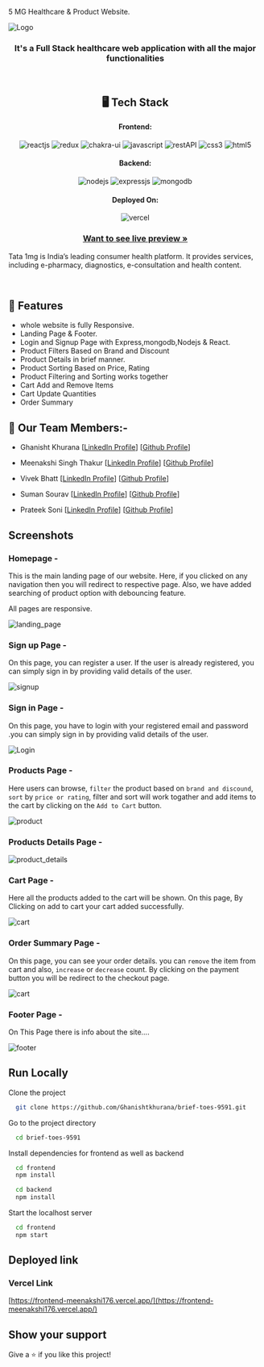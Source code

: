5 MG Healthcare & Product Website.

![Logo](https://i.postimg.cc/B696yn9C/5mglogo-removebg-preview.png)

<h3 align="center">It's a Full Stack healthcare web application with all the major functionalities</h3>

<br/>

<h2 align="center">🖥️ Tech Stack</h2>

<h4 align="center">Frontend:</h4>
<p align="center">
  <img src="https://img.shields.io/badge/React (18.2.0)-20232A?style=for-the-badge&logo=react&logoColor=61DAFB" alt="reactjs" />
  <img src="https://img.shields.io/badge/Redux (4.2.0)-593D88?style=for-the-badge&logo=redux&logoColor=white" alt="redux" />
  <img src="https://img.shields.io/badge/Chakra%20UI (2.2.8)-3bc7bd?style=for-the-badge&logo=chakraui&logoColor=white" alt="chakra-ui" />
  <img src="https://img.shields.io/badge/JavaScript-323330?style=for-the-badge&logo=javascript&logoColor=F7DF1E" alt="javascript" />
  <img src="https://img.shields.io/badge/Rest_API-02303A?style=for-the-badge&logo=react-router&logoColor=white" alt="restAPI" />
  <img src="https://img.shields.io/badge/CSS3-1572B6?style=for-the-badge&logo=css3&logoColor=white" alt="css3" />
  <img src="https://img.shields.io/badge/HTML5-E34F26?style=for-the-badge&logo=html5&logoColor=white" alt="html5" />
</p>
<h4 align="center">Backend:</h4>

<p align="center">
  <img src="https://img.shields.io/badge/Node.js (16.14.2)-339933?style=for-the-badge&logo=nodedotjs&logoColor=white" alt="nodejs" />
  <img src="https://img.shields.io/badge/Express.js (4.18.1)-000000?style=for-the-badge&logo=express&logoColor=white" alt="expressjs" />
  <img src="https://img.shields.io/badge/MongoDB (6.0)-4EA94B?style=for-the-badge&logo=mongodb&logoColor=white" alt="mongodb" />
</p>

<h4 align="center">Deployed On:</h4>

<p align="center">
  <img src="https://img.shields.io/badge/vercel-000000?style=for-the-badge&logo=vercel&logoColor=white" alt="vercel" />
</p>

<h3 align="center"><a href="https://frontend-meenakshi176.vercel.app/"><strong>Want to see live preview »</strong></a></h3>

Tata 1mg is India’s leading consumer health platform. It provides services, including e-pharmacy, diagnostics, e-consultation and health content.

<br/>

## 🚀 Features
-   whole website is fully Responsive.
-   Landing Page & Footer.
-   Login and Signup Page with Express,mongodb,Nodejs & React.
-   Product Filters Based on Brand and Discount
-   Product Details in brief manner.
-   Product Sorting Based on Price, Rating
-   Product Filtering and Sorting works together
-   Cart Add and Remove Items
-   Cart Update Quantities
-   Order Summary


## 🚀 Our Team Members:-

-   Ghanisht Khurana [[LinkedIn Profile](https://www.linkedin.com/in/ghanisht-khurana-355b691b0/)] [[Github Profile](http://github.com/ghanishtkhurana/)]

-   Meenakshi Singh Thakur [[LinkedIn Profile](https://www.linkedin.com/in/meenakshi-singh-thakur-8b60a5220/)] [[Github Profile](https://github.com/meenakshi176/)]

-   Vivek Bhatt [[LinkedIn Profile](https://www.linkedin.com/in/vivek-bhatt-4a2835237/)] [[Github Profile](https://github.com/Vivek-bhatt05/)]

-   Suman Sourav [[LinkedIn Profile](https://www.linkedin.com/in/suman-saurav-06896b231/)] [[Github Profile](https://github.com/sumansauravmay/)]

-   Prateek Soni [[LinkedIn Profile](https://www.linkedin.com/in/prateek-soni-b354b012a/)] [[Github Profile](https://github.com/PRATEEK9425/)]

## Screenshots

### Homepage -

This is the main landing page of our website. Here, if you clicked on any navigation then you will redirect to respective page. Also, we have added searching of product option with debouncing feature.

All pages are responsive.

![landing_page](https://user-images.githubusercontent.com/105916064/213938491-d79b65a6-b0a2-4a2c-bb7d-db08ab181d91.png)

### Sign up Page -

On this page, you can register a user. If the user is already registered, you can simply sign in by providing valid details of the user. 

![signup](https://user-images.githubusercontent.com/105916064/214049776-17fcbfcc-947e-46c9-b61a-22a84dcff769.png)

###  Sign in Page - 

On this page, you have to login with your registered email and password .you can simply sign in by providing valid details of the user. 

![Login](https://user-images.githubusercontent.com/105916064/214049832-4efedc58-9bb6-4179-8ad0-b14f20869d26.png)

### Products Page -

Here users can browse, `filter` the product based on `brand and discound`, `sort` by `price or rating`, filter and sort will work togather and add items to the cart by clicking on the `Add to Cart` button.
 
 ![product](https://user-images.githubusercontent.com/105916064/213938969-0fdb0fa7-dac5-4d44-b285-53032655c9f8.png)

### Products Details Page -

![product_details](https://user-images.githubusercontent.com/105916064/213939243-1d874976-ce30-4f65-b4de-1714d7222bd8.png)

### Cart Page -

Here all the products added to the cart will be shown. On this page, By Clicking on add to cart your cart added successfully.

![cart](https://user-images.githubusercontent.com/105916064/213939230-fb8aa16b-b6e9-455b-8b14-d2c281a022ac.png)

### Order Summary Page -

On this page, you can see your order details. you can `remove` the item from cart and also, `increase` or `decrease` count. By clicking on the payment button you will be redirect to the checkout page.

![cart](https://user-images.githubusercontent.com/105916064/214049958-760780f2-99eb-405e-9d11-faac14e08416.png)

### Footer Page -

On This Page there is info about the site....

![footer](https://user-images.githubusercontent.com/105916064/214050102-eb35d759-ec57-490d-b45c-5cef8cfe056e.png)


## Run Locally

Clone the project

```bash
  git clone https://github.com/Ghanishtkhurana/brief-toes-9591.git
```

Go to the project directory

```bash
  cd brief-toes-9591
```

Install dependencies for frontend as well as backend

```bash
  cd frontend
  npm install
```

```bash
  cd backend
  npm install
```

Start the localhost server

```bash
  cd frontend
  npm start
```

## Deployed link

### Vercel Link

[https://frontend-meenakshi176.vercel.app/](https://frontend-meenakshi176.vercel.app/)

## Show your support

Give a ⭐️ if you like this project!
